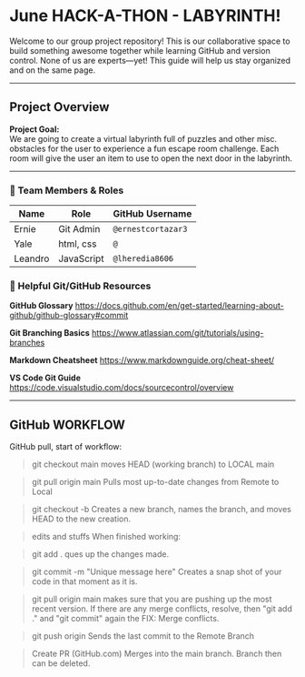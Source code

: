 # June HACK-A-THON - LABYRINTH!

Welcome to our group project repository! This is our collaborative space to build something awesome together while learning GitHub and version control. None of us are experts—yet! This guide will help us stay organized and on the same page.

---

## Project Overview

**Project Goal:**  
We are going to create a virtual labyrinth full of puzzles and other misc. obstacles for the user to experience a fun escape room challenge. Each room will give the user an item to use to open the next door in the labyrinth.

---

### 👥 Team Members & Roles

| Name    | Role       | GitHub Username    |
| ------- | ---------- | ------------------ |
| Ernie   | Git Admin  | `@ernestcortazar3` |
| Yale    | html, css  | `@`                |
| Leandro | JavaScript | `@lheredia8606`    |

### 📖 Helpful Git/GitHub Resources

**GitHub Glossary**
https://docs.github.com/en/get-started/learning-about-github/github-glossary#commit

**Git Branching Basics**
https://www.atlassian.com/git/tutorials/using-branches

**Markdown Cheatsheet**
https://www.markdownguide.org/cheat-sheet/

**VS Code Git Guide**
https://code.visualstudio.com/docs/sourcecontrol/overview

---

## GitHub WORKFLOW

GitHub pull, start of workflow:

> git checkout main
> moves HEAD (working branch) to LOCAL main

> git pull origin main
> Pulls most up-to-date changes from Remote to Local

> git checkout -b <unique-branch-name>
> Creates a new branch, names the branch, and moves HEAD to the new creation.

> edits and stuffs
> When finished working:

> git add .
> ques up the changes made.

> git commit -m "Unique message here"
> Creates a snap shot of your code in that moment as it is.

> git pull origin main
> makes sure that you are pushing up the most recent version.
> If there are any merge conflicts, resolve, then "git add ." and "git commit" again the FIX: Merge conflicts.

> git push origin <unique-branch-name>
> Sends the last commit to the Remote Branch

> Create PR (GitHub.com)
> Merges <unique-branch-name> into the main branch.
> Branch then can be deleted.
